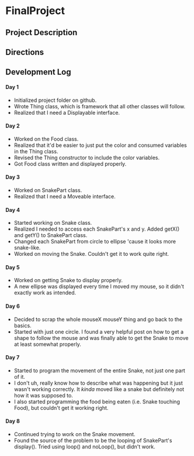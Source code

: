 # FinalProject

## Project Description

## Directions

## Development Log
#### Day 1
  * Initialized project folder on github.
  * Wrote Thing class, which is framework that all other classes will follow.
  * Realized that I need a Displayable interface.

#### Day 2
  * Worked on the Food class.
  * Realized that it'd be easier to just put the color and consumed variables in the Thing class.
  * Revised the Thing constructor to include the color variables.
  * Got Food class written and displayed properly.

#### Day 3
  * Worked on SnakePart class.
  * Realized that I need a Moveable interface.

#### Day 4
  * Started working on Snake class.
  * Realized I needed to access each SnakePart's x and y. Added getX() and getY() to SnakePart class.
  * Changed each SnakePart from circle to ellipse 'cause it looks more snake-like.
  * Worked on moving the Snake. Couldn't get it to work quite right.

#### Day 5
  * Worked on getting Snake to display properly.
  * A new ellipse was displayed every time I moved my mouse, so it didn't exactly work as intended.

#### Day 6
  * Decided to scrap the whole mouseX mouseY thing and go back to the basics.
  * Started with just one circle. I found a very helpful post on how to get a shape to follow the mouse and was
    finally able to get the Snake to move at least somewhat properly.

#### Day 7
  * Started to program the movement of the entire Snake, not just one part of it.
  * I don't uh, really know how to describe what was happening but it just wasn't working correctly.
    It *kinda* moved like a snake but definitely not how it was supposed to.
  * I also started programming the food being eaten (i.e. Snake touching Food), but couldn't get it working right.

#### Day 8
  * Continued trying to work on the Snake movement.
  * Found the source of the problem to be the looping of SnakePart's display(). Tried using loop() and noLoop(), but
    didn't work.
